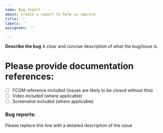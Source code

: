 ```yaml
---
name: Bug report
about: Create a report to help us improve
title: ''
labels: ''
assignees: ''

---
```


**Describe the bug**
A clear and concise description of what the bug/issue is.

# Please provide documentation references:

- [ ] FCOM reference included (issues are likely to be closed without this)
- [ ] Video included (where applicable)
- [ ] Screenshot included (where applicable)

<!-- You can erase any parts of this template not applicable to your Issue. -->

### Bug reports:

Please replace this line with a detailed description of the issue
